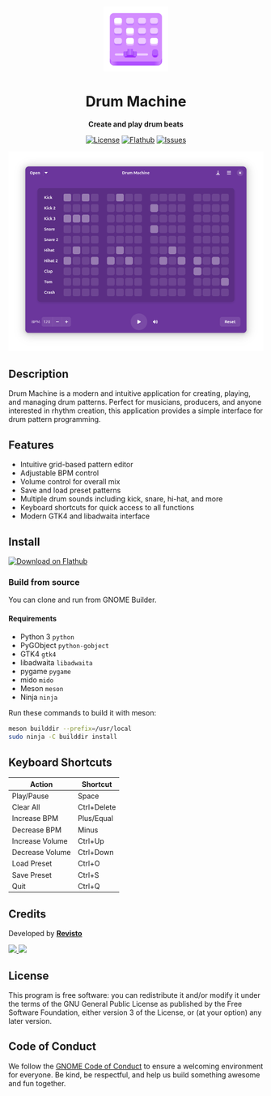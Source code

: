 [license-url]: https://github.com/revisto/drum-machine/blob/master/COPYING
[license-image]: https://img.shields.io/github/license/revisto/drum-machine.svg?style=for-the-badge
[flathub-url]: https://flathub.org/apps/io.github.revisto.drum-machine
[flathub-image]: https://img.shields.io/flathub/v/io.github.revisto.drum-machine?logo=flathub&style=for-the-badge
[issues-url]: https://github.com/revisto/drum-machine/issues
[issues-image]: https://img.shields.io/github/issues/revisto/drum-machine?style=for-the-badge

<div align="center">
  <img src="data/icons/hicolor/scalable/apps/io.github.revisto.drum-machine.svg" width="128" height="128">

  # Drum Machine

  **Create and play drum beats**

  [![License][license-image]][license-url]
  [![Flathub][flathub-image]][flathub-url]
  [![Issues][issues-image]][issues-url]

  <img src="data/screenshots/drum-machine-dark.png">
</div>

## Description
Drum Machine is a modern and intuitive application for creating, playing, and managing drum patterns. Perfect for musicians, producers, and anyone interested in rhythm creation, this application provides a simple interface for drum pattern programming.

## Features
- Intuitive grid-based pattern editor
- Adjustable BPM control
- Volume control for overall mix
- Save and load preset patterns 
- Multiple drum sounds including kick, snare, hi-hat, and more
- Keyboard shortcuts for quick access to all functions
- Modern GTK4 and libadwaita interface

## Install

<a href="https://flathub.org/apps/details/io.github.revisto.drum-machine">
<img width="200" alt="Download on Flathub" src="https://flathub.org/api/badge?svg&locale=en"/>
</a>

### Build from source

You can clone and run from GNOME Builder.

#### Requirements

- Python 3 `python`
- PyGObject `python-gobject`
- GTK4 `gtk4`
- libadwaita `libadwaita`
- pygame `pygame`
- mido `mido` 
- Meson `meson`
- Ninja `ninja`

Run these commands to build it with meson:
```bash
meson builddir --prefix=/usr/local
sudo ninja -C builddir install
```

## Keyboard Shortcuts

| Action | Shortcut |
|--------|----------|
| Play/Pause | Space |
| Clear All | Ctrl+Delete |
| Increase BPM | Plus/Equal |
| Decrease BPM | Minus |
| Increase Volume | Ctrl+Up |
| Decrease Volume | Ctrl+Down |
| Load Preset | Ctrl+O |
| Save Preset | Ctrl+S |
| Quit | Ctrl+Q |

## Credits
Developed by **[Revisto](https://github.com/revisto)**

<p>
  <a href="https://youtube.com/@theRevisto" title="YouTube">
    <img src="https://img.shields.io/badge/Revisto-FF0000?style=for-the-badge&logo=youtube&logoColor=white" />
  </a>
  <a href="https://linkedin.com/in/revisto" title="LinkedIn">
    <img src="https://img.shields.io/badge/Revisto-0077B5?style=for-the-badge&logo=linkedin&logoColor=white" />
  </a>
</p>

## License
This program is free software: you can redistribute it and/or modify it under the terms of the GNU General Public License as published by the Free Software Foundation, either version 3 of the License, or (at your option) any later version.

## Code of Conduct
We follow the [GNOME Code of Conduct](https://wiki.gnome.org/Foundation/CodeOfConduct) to ensure a welcoming environment for everyone. Be kind, be respectful, and help us build something awesome and fun together. 
